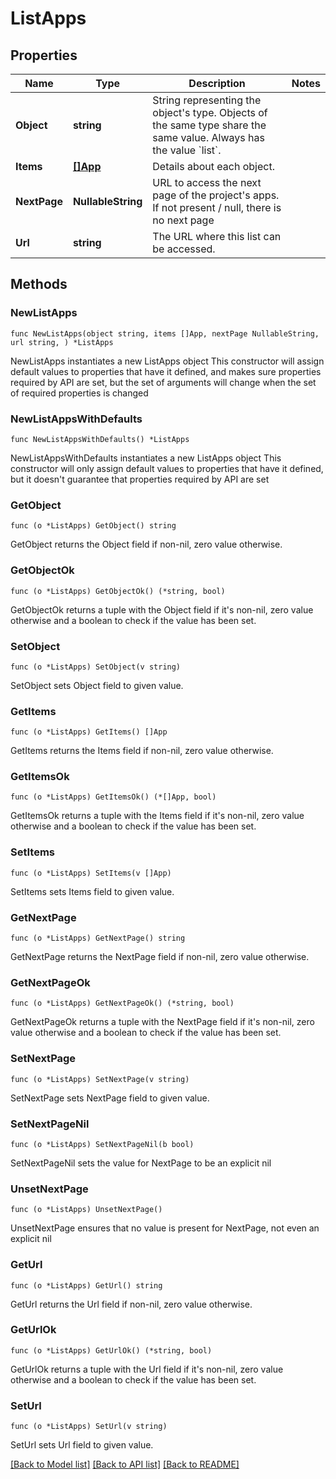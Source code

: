 # ListApps

## Properties

Name | Type | Description | Notes
------------ | ------------- | ------------- | -------------
**Object** | **string** | String representing the object&#39;s type. Objects of the same type share the same value. Always has the value &#x60;list&#x60;. | 
**Items** | [**[]App**](App.md) | Details about each object. | 
**NextPage** | **NullableString** | URL to access the next page of the project&#39;s apps. If not present / null, there is no next page | 
**Url** | **string** | The URL where this list can be accessed. | 

## Methods

### NewListApps

`func NewListApps(object string, items []App, nextPage NullableString, url string, ) *ListApps`

NewListApps instantiates a new ListApps object
This constructor will assign default values to properties that have it defined,
and makes sure properties required by API are set, but the set of arguments
will change when the set of required properties is changed

### NewListAppsWithDefaults

`func NewListAppsWithDefaults() *ListApps`

NewListAppsWithDefaults instantiates a new ListApps object
This constructor will only assign default values to properties that have it defined,
but it doesn't guarantee that properties required by API are set

### GetObject

`func (o *ListApps) GetObject() string`

GetObject returns the Object field if non-nil, zero value otherwise.

### GetObjectOk

`func (o *ListApps) GetObjectOk() (*string, bool)`

GetObjectOk returns a tuple with the Object field if it's non-nil, zero value otherwise
and a boolean to check if the value has been set.

### SetObject

`func (o *ListApps) SetObject(v string)`

SetObject sets Object field to given value.


### GetItems

`func (o *ListApps) GetItems() []App`

GetItems returns the Items field if non-nil, zero value otherwise.

### GetItemsOk

`func (o *ListApps) GetItemsOk() (*[]App, bool)`

GetItemsOk returns a tuple with the Items field if it's non-nil, zero value otherwise
and a boolean to check if the value has been set.

### SetItems

`func (o *ListApps) SetItems(v []App)`

SetItems sets Items field to given value.


### GetNextPage

`func (o *ListApps) GetNextPage() string`

GetNextPage returns the NextPage field if non-nil, zero value otherwise.

### GetNextPageOk

`func (o *ListApps) GetNextPageOk() (*string, bool)`

GetNextPageOk returns a tuple with the NextPage field if it's non-nil, zero value otherwise
and a boolean to check if the value has been set.

### SetNextPage

`func (o *ListApps) SetNextPage(v string)`

SetNextPage sets NextPage field to given value.


### SetNextPageNil

`func (o *ListApps) SetNextPageNil(b bool)`

 SetNextPageNil sets the value for NextPage to be an explicit nil

### UnsetNextPage
`func (o *ListApps) UnsetNextPage()`

UnsetNextPage ensures that no value is present for NextPage, not even an explicit nil
### GetUrl

`func (o *ListApps) GetUrl() string`

GetUrl returns the Url field if non-nil, zero value otherwise.

### GetUrlOk

`func (o *ListApps) GetUrlOk() (*string, bool)`

GetUrlOk returns a tuple with the Url field if it's non-nil, zero value otherwise
and a boolean to check if the value has been set.

### SetUrl

`func (o *ListApps) SetUrl(v string)`

SetUrl sets Url field to given value.



[[Back to Model list]](../README.md#documentation-for-models) [[Back to API list]](../README.md#documentation-for-api-endpoints) [[Back to README]](../README.md)


